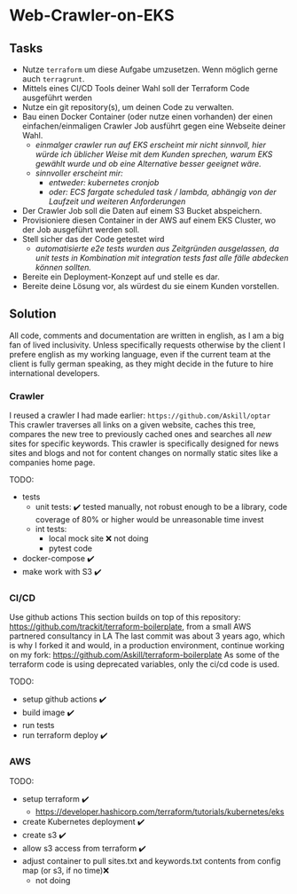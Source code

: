 # Web-Crawler-on-EKS

## Tasks

- Nutze `terraform` um diese Aufgabe umzusetzen. Wenn möglich gerne auch `terragrunt`.
- Mittels eines CI/CD Tools deiner Wahl soll der Terraform Code ausgeführt werden
- Nutze ein git repository(s), um deinen Code zu verwalten.
- Bau einen Docker Container (oder nutze einen vorhanden) der einen einfachen/einmaligen Crawler Job ausführt gegen eine Webseite deiner Wahl.
  - *einmalger crawler run auf EKS erscheint mir nicht sinnvoll, hier würde ich üblicher Weise mit dem Kunden sprechen, warum EKS gewählt wurde und ob eine Alternative besser geeignet wäre.*
  - *sinnvoller erscheint mir:*
    - *entweder: kubernetes cronjob*
    - *oder: ECS fargate scheduled task / lambda, abhängig von der Laufzeit und weiteren Anforderungen*
- Der Crawler Job soll die Daten auf einem S3 Bucket abspeichern.
- Provisioniere diesen Container in der AWS auf einem EKS Cluster, wo der Job ausgeführt werden soll.
- Stell sicher das der Code getestet wird
  - *automatisierte e2e tests wurden aus Zeitgründen ausgelassen, da unit tests in Kombination mit integration tests fast alle fälle abdecken können sollten.*
- Bereite ein Deployment-Konzept auf und stelle es dar.
- Bereite deine Lösung vor, als würdest du sie einem Kunden vorstellen.

## Solution

All code, comments and documentation are written in english, as I am a big fan of lived inclusivity. Unless specifically requests otherwise by the client I prefere english as my working language, even if the current team at the client is fully german speaking, as they might decide in the future to hire international developers.

### Crawler

I reused a crawler I had made earlier: `https://github.com/Askill/optar`  
This crawler traverses all links on a given website, caches this tree, compares the new tree to previously cached ones and searches all *new* sites for specific keywords.
This crawler is specifically designed for news sites and blogs and not for content changes on normally static sites like a companies home page.

TODO:

- tests
  - unit tests: ✔️ tested manually, not robust enough to be a library, code coverage of 80% or higher would be unreasonable time invest
  - int tests:
    - local mock site ❌ not doing
    - pytest code
- docker-compose ✔️
- make work with S3 ✔️

### CI/CD

Use github actions
This section builds on top of this repository:  
<https://github.com/trackit/terraform-boilerplate>, from a small AWS partnered consultancy in LA
The last commit was about 3 years ago, which is why I forked it and would, in a production environment, continue working on my fork: <https://github.com/Askill/terraform-boilerplate>
As some of the terraform code is using deprecated variables, only the ci/cd code is used.

TODO:

- setup github actions ✔️
- build image ✔️
- run tests
- run terraform deploy ✔️

### AWS

TODO:

- setup terraform ✔️
  - <https://developer.hashicorp.com/terraform/tutorials/kubernetes/eks>
- create Kubernetes deployment ✔️
- create s3 ✔️
- allow s3 access from terraform ✔️
- adjust container to pull sites.txt and keywords.txt contents from config map (or s3, if no time)❌
  - not doing
